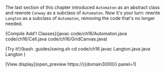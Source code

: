 
The last section of this chapter introduced `Automaton` as an abstract class and rewrote `Conway` as a subclass of `Automaton`. Now it's your turn: rewrite `Langton` as a subclass of `Automaton`, removing the code that's no longer needed.

{Compile Add'l Classes}(javac code/ch16/Automaton.java code/ch16/Cell.java code/ch16/GridCanvas.java)

{Try it!}(bash .guides/swing.sh cd code/ch16 javac Langton.java java Langton )

[View display](open_preview https://{{domain3000}} panel=1)

